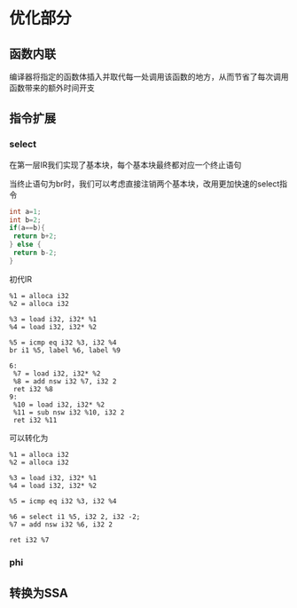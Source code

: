 # 优化部分

## 函数内联

编译器将指定的函数体插入并取代每一处调用该函数的地方，从而节省了每次调用函数带来的额外时间开支

## 指令扩展

### select

在第一层IR我们实现了基本块，每个基本块最终都对应一个终止语句

当终止语句为br时，我们可以考虑直接注销两个基本块，改用更加快速的select指令

```c++
int a=1;
int b=2;
if(a==b){
 return b+2;
} else {
 return b-2;
}
```

初代IR

```assembly
%1 = alloca i32
%2 = alloca i32

%3 = load i32, i32* %1
%4 = load i32, i32* %2

%5 = icmp eq i32 %3, i32 %4
br i1 %5, label %6, label %9

6:
 %7 = load i32, i32* %2
 %8 = add nsw i32 %7, i32 2
 ret i32 %8
9:
 %10 = load i32, i32* %2
 %11 = sub nsw i32 %10, i32 2
 ret i32 %11
```

可以转化为

```assembly
%1 = alloca i32
%2 = alloca i32

%3 = load i32, i32* %1
%4 = load i32, i32* %2

%5 = icmp eq i32 %3, i32 %4

%6 = select i1 %5, i32 2, i32 -2;
%7 = add nsw i32 %6, i32 2

ret i32 %7
```

### phi

## 转换为SSA

